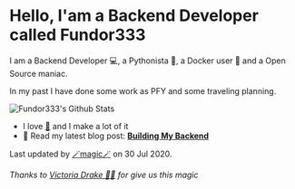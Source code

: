 
# Hello, I'am a Backend Developer called Fundor333

I am a Backend Developer 💻, a Pythonista 🐍, a Docker user 🐋 and a Open Source maniac.

In my past I have done some work as PFY and some traveling planning.

![Fundor333's Github Stats](https://github-readme-stats.vercel.app/api?username=fundor333&show_icons=true)
- I love [🍵](https://digitaltearoom.com/pages/about/) and I make a lot of it
- 📰 Read my latest blog post: **[Building My Backend](https://fundor333.com/post/2020/building-my-backend/)**

Last updated by [🪄magic🪄](https://victoria.dev/blog/go-automate-your-github-profile-readme/) on 30 Jul 2020.

*Thanks to [Victoria Drake 🧙‍♀️](https://victoria.dev/blog/go-automate-your-github-profile-readme/) for give us this magic*

